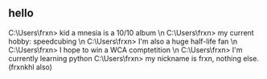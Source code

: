 ## hello

C:\Users\frxn> kid a mnesia is a 10/10 album \n
C:\Users\frxn> my current hobby: speedcubing \n
C:\Users\frxn> I'm also a huge half-life fan \n
C:\Users\frxn> I hope to win a WCA comptetition \n
C:\Users\frxn> I'm currently learning python
C:\Users\frxn> my nickname is frxn, nothing else. (frxnkhl also)
